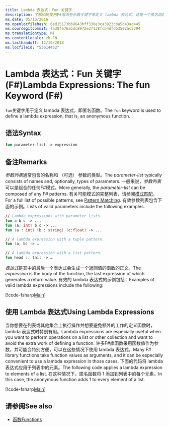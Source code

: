 ```yaml
---
title: Lambda 表达式：Fun 关键字
description: 了解如何使用F#增添些乐趣关键字来定义 lambda 表达式，这是一个匿名函数。
ms.date: 05/16/2016
ms.openlocfilehash: 6ad15173bb8643bff330e3ca3823cba5d43ad445
ms.sourcegitcommit: fa38fe76abdc8972e37138fcb4dfdb3502ac5394
ms.translationtype: MT
ms.contentlocale: zh-CN
ms.lasthandoff: 12/19/2018
ms.locfileid: "53614452"
---
```

# <a name="lambda-expressions-the-fun-keyword-f"></a><span data-ttu-id="5398e-103">Lambda 表达式：Fun 关键字 (F#)</span><span class="sxs-lookup"><span data-stu-id="5398e-103">Lambda Expressions: The fun Keyword (F#)</span></span>

<span data-ttu-id="5398e-104">`fun`关键字用于定义 lambda 表达式，即匿名函数。</span><span class="sxs-lookup"><span data-stu-id="5398e-104">The `fun` keyword is used to define a lambda expression, that is, an anonymous function.</span></span>

## <a name="syntax"></a><span data-ttu-id="5398e-105">语法</span><span class="sxs-lookup"><span data-stu-id="5398e-105">Syntax</span></span>

```fsharp
fun parameter-list -> expression
```

## <a name="remarks"></a><span data-ttu-id="5398e-106">备注</span><span class="sxs-lookup"><span data-stu-id="5398e-106">Remarks</span></span>

<span data-ttu-id="5398e-107">*参数列表*通常包含的名称和 （可选） 参数的类型。</span><span class="sxs-lookup"><span data-stu-id="5398e-107">The *parameter-list* typically consists of names and, optionally, types of parameters.</span></span> <span data-ttu-id="5398e-108">一般来说，*参数列表*可以是组合的任何F#模式。</span><span class="sxs-lookup"><span data-stu-id="5398e-108">More generally, the *parameter-list* can be composed of any F# patterns.</span></span> <span data-ttu-id="5398e-109">有关可能模式的完整列表，请参阅[模式匹配](../pattern-matching.md)。</span><span class="sxs-lookup"><span data-stu-id="5398e-109">For a full list of possible patterns, see [Pattern Matching](../pattern-matching.md).</span></span> <span data-ttu-id="5398e-110">有效参数列表包含下面的示例。</span><span class="sxs-lookup"><span data-stu-id="5398e-110">Lists of valid parameters include the following examples.</span></span>

```fsharp
// Lambda expressions with parameter lists.
fun a b c -> ...
fun (a: int) b c -> ...
fun (a : int) (b : string) (c:float) -> ...

// A lambda expression with a tuple pattern.
fun (a, b) -> …

// A lambda expression with a list pattern.
fun head :: tail -> …
```

<span data-ttu-id="5398e-111">*表达式*是其中的最后一个表达式会生成一个返回值的函数的正文。</span><span class="sxs-lookup"><span data-stu-id="5398e-111">The *expression* is the body of the function, the last expression of which generates a return value.</span></span> <span data-ttu-id="5398e-112">有效的 lambda 表达式的示例包括：</span><span class="sxs-lookup"><span data-stu-id="5398e-112">Examples of valid lambda expressions include the following:</span></span>

[!code-fsharp[Main](../../../../samples/snippets/fsharp/lang-ref-1/snippet301.fs)]

## <a name="using-lambda-expressions"></a><span data-ttu-id="5398e-113">使用 Lambda 表达式</span><span class="sxs-lookup"><span data-stu-id="5398e-113">Using Lambda Expressions</span></span>

<span data-ttu-id="5398e-114">当你想要在列表或其他集合上执行操作并想要避免额外的工作的定义函数时，lambda 表达式时特别有用。</span><span class="sxs-lookup"><span data-stu-id="5398e-114">Lambda expressions are especially useful when you want to perform operations on a list or other collection and want to avoid the extra work of defining a function.</span></span> <span data-ttu-id="5398e-115">许多F#库函数采用函数值作为参数，并可能会特别方便，可以在这些情况下使用 lambda 表达式。</span><span class="sxs-lookup"><span data-stu-id="5398e-115">Many F# library functions take function values as arguments, and it can be especially convenient to use a lambda expression in those cases.</span></span> <span data-ttu-id="5398e-116">下面的代码将 lambda 表达式应用于列表中的元素。</span><span class="sxs-lookup"><span data-stu-id="5398e-116">The following code applies a lambda expression to elements of a list.</span></span> <span data-ttu-id="5398e-117">在这种情况下，匿名函数将 1 添加到列表中的每个元素。</span><span class="sxs-lookup"><span data-stu-id="5398e-117">In this case, the anonymous function adds 1 to every element of a list.</span></span>

[!code-fsharp[Main](../../../../samples/snippets/fsharp/lang-ref-1/snippet302.fs)]

## <a name="see-also"></a><span data-ttu-id="5398e-118">请参阅</span><span class="sxs-lookup"><span data-stu-id="5398e-118">See also</span></span>

- [<span data-ttu-id="5398e-119">函数</span><span class="sxs-lookup"><span data-stu-id="5398e-119">Functions</span></span>](index.md)